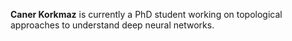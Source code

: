 <strong>Caner Korkmaz</strong> is currently a PhD student working on topological approaches to understand deep neural networks.